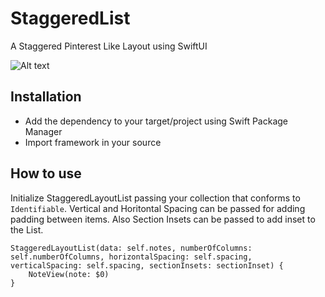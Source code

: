 # StaggeredList

A Staggered Pinterest Like Layout using SwiftUI

![Alt text](./promo.png?raw=true "A Staggered Pinterest Like Layout using SwiftUI")

## Installation
- Add the dependency to your target/project using Swift Package Manager
- Import framework in your source

## How to use
Initialize StaggeredLayoutList passing your collection that conforms to `Identifiable`. Vertical and Horitontal Spacing can be passed for adding padding between items. Also Section Insets can be passed to add inset to the List.
```
StaggeredLayoutList(data: self.notes, numberOfColumns: self.numberOfColumns, horizontalSpacing: self.spacing, verticalSpacing: self.spacing, sectionInsets: sectionInset) {
    NoteView(note: $0)
}
```



